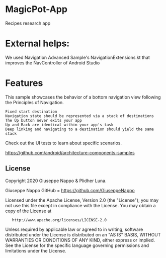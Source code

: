 # MagicPot-App
 Recipes research app
 
# External helps:
We used Navigation Advanced Sample's NavigationExtensions.kt that
improves the NavController of Android Studio

# Features

This sample showcases the behavior of a bottom navigation view following the Principles of Navigation.

    Fixed start destination
    Navigation state should be represented via a stack of destinations
    The Up button never exits your app
    Up and Back are identical within your app's task
    Deep linking and navigating to a destination should yield the same stack

Check out the UI tests to learn about specific scenarios.

https://github.com/android/architecture-components-samples
 
License
-------
Copyright 2020 Giuseppe Nappo & Plidher Luna.

Giuseppe Nappo GitHub = https://github.com/GiuseppeNappo

   Licensed under the Apache License, Version 2.0 (the "License");
   you may not use this file except in compliance with the License.
   You may obtain a copy of the License at

       http://www.apache.org/licenses/LICENSE-2.0

   Unless required by applicable law or agreed to in writing, software
   distributed under the License is distributed on an "AS IS" BASIS,
   WITHOUT WARRANTIES OR CONDITIONS OF ANY KIND, either express or implied.
   See the License for the specific language governing permissions and
   limitations under the License.
